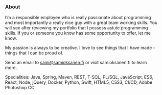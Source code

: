 ### About

I’m a responsible employee who is really passionate about programming and most importantly a really nice guy with a great team working skills. You will see after reviewing my portfolio that I possess astute programming skills. If you or someone you know has some opportunity to offer, let me know.

My passion is always to be creative. I love to see things that I have made - things that I can be proud of.

Send an email to sami@samioksanen.fi or visit samioksanen.fi to learn more.

Specialities: Java, Spring, Maven, REST, T-SQL, PL/SQL, JavaScript, ES6, React, Node, jQuery, Docker, Python, Swift, HTML5, CSS3, CI/CD, Adobe Photoshop CC

